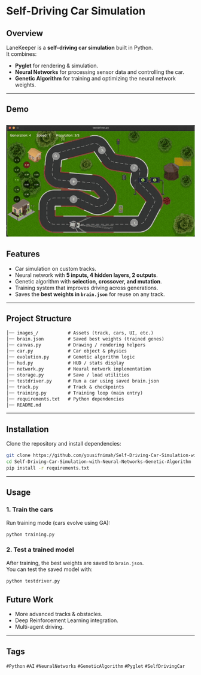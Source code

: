 # Self-Driving Car Simulation  

## Overview  
LaneKeeper is a **self-driving car simulation** built in Python.  
It combines:  
- **Pyglet** for rendering & simulation.  
- **Neural Networks** for processing sensor data and controlling the car.  
- **Genetic Algorithm** for training and optimizing the neural network weights.  

---

## Demo  
![Self-Driving Car Simulation](demo.gif)
---


## Features  
- Car simulation on custom tracks.  
- Neural network with **5 inputs, 4 hidden layers, 2 outputs**.  
- Genetic algorithm with **selection, crossover, and mutation**.  
- Training system that improves driving across generations.  
- Saves the **best weights in `brain.json`** for reuse on any track.  

---

## Project Structure  
```
│── images_/           # Assets (track, cars, UI, etc.)
│── brain.json         # Saved best weights (trained genes)
│── canvas.py          # Drawing / rendering helpers
│── car.py             # Car object & physics
│── evolution.py       # Genetic algorithm logic
│── hud.py             # HUD / stats display
│── network.py         # Neural network implementation
│── storage.py         # Save / load utilities
│── testdriver.py      # Run a car using saved brain.json
│── track.py           # Track & checkpoints
│── training.py        # Training loop (main entry)
│── requirements.txt   # Python dependencies
│── README.md
```

---

## Installation  
Clone the repository and install dependencies:  
```bash
git clone https://github.com/yousifnimah/Self-Driving-Car-Simulation-with-Neural-Networks-Genetic-Algorithm
cd Self-Driving-Car-Simulation-with-Neural-Networks-Genetic-Algorithm
pip install -r requirements.txt
```

---

## Usage  

### 1. Train the cars  
Run training mode (cars evolve using GA):  
```bash
python training.py
```

### 2. Test a trained model  
After training, the best weights are saved to `brain.json`.  
You can test the saved model with:  
```bash
python testdriver.py
```

## Future Work  
- More advanced tracks & obstacles.  
- Deep Reinforcement Learning integration.  
- Multi-agent driving.  

---

## Tags  
`#Python` `#AI` `#NeuralNetworks` `#GeneticAlgorithm` `#Pyglet` `#SelfDrivingCar`  
